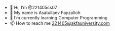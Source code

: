 - 👋 Hi, I’m @221405cs07
- 👀 My name is Asatullaev Fayzulloh
- 🌱 I’m currently learning Computer Programming 
- 📫 How to reach me 221405@akfauniversity.com

<!---
221405cs18/221405cs18 is a ✨ special ✨ repository because its `README.md` (this file) appears on your GitHub profile.
You can click the Preview link to take a look at your changes.
--->
